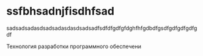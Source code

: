# ssfbhsadnjfisdhfsad


sadsadsadasdsadsadasdasdsadsadfsdfdfgdfgfdghfhfgdbdfgsdfgdfgdfgdfgdf


Технология разработки программного обеспечени
